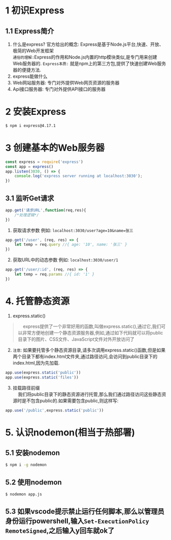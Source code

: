 # 1 初识Express
## 1.1 Express简介
1. 什么是express?
官方给出的概念: Express是基于Node.js平台,快速、开放、极简的Web开发框架 \
`通俗的理解:`Express的作用和Node.js内置的http模块类似,是专门用来创建Web服务器的.
`Express本质:` 就是npm上的第三方包,提供了快速创建Web服务器的便捷方法.
2. express能做什么
1. Web网站服务器: 专门对外提供Web网页资源的服务器
2. Api接口服务器: 专门对外提供API接口的服务器
# 2 安装Express
```sh
$ npm i express@4.17.1
```
# 3 创建基本的Web服务器
```js
const express = require('express')
const app = express()
app.listen(3030, () => {
    console.log('express server running at localhost:3030');
})
```
## 3.1 监听Get请求
```js
app.get('请求URL',function(req,res){
    /*处理逻辑*/
})
```
1. 获取请求参数
例如: `localhost:3030/user?age=10&name=张三`
```js
app.get('/user', (req, res) => {
    let temp = req.query //{ age: '10', name: '张三' }
})
```
2. 获取URL中的动态参数
例如:  `localhost:3030/user/1`
```js
app.get('/user/:id', (req, res) => {
    let temp = req.params //{ id: '1' }
})
```
# 4. 托管静态资源
1. express.static()
> &nbsp;&nbsp;&nbsp;&nbsp;express提供了一个非常好用的函数,叫做express.static(),通过它,我们可以非常方便地创建一个静态资源服务器,例如,通过如下代码就可以将public目录下的图片、CSS文件、JavaScript文件对外开放访问了
2. `注意`: 如果要托管多个静态资源目录,请多次调用express.static()函数,但是如果两个目录下都有index.html文件夹,通过路径访问,会访问到public目录下的index.html,因为先加载.
```js
app.use(express.static('public'))
app.use(express.static('files'))
```
3. 挂载路径前缀 \
&nbsp;&nbsp;&nbsp;&nbsp;我们将public目录下的静态资源进行托管,那么我们通过路径访问这些静态资源时是不包含public的.如果需要包含public,则这样写:
```js
app.use('/public',express.static('public'))
```
# 5. 认识nodemon(相当于热部署)
## 5.1 安装nodemon
```sh
$ npm i -g nodemon
```
## 5.2 使用nodemon
```sh
$ nodemon app.js
```
## 5.3 如果vscode提示禁止运行任何脚本,那么以管理员身份运行powershell,输入`Set-ExecutionPolicy RemoteSigned`,之后输入y回车就ok了
